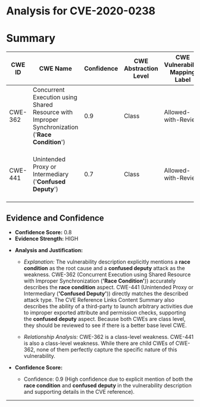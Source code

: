 # Analysis for CVE-2020-0238

# Summary
| CWE ID | CWE Name | Confidence | CWE Abstraction Level | CWE Vulnerability Mapping Label | CWE-Vulnerability Mapping Notes |
|---|---|---|---|---|---|
| CWE-362 | Concurrent Execution using Shared Resource with Improper Synchronization ('**Race Condition**') | 0.9 | Class | Allowed-with-Review | The primary weakness is a **race condition**. |
| CWE-441 | Unintended Proxy or Intermediary ('**Confused Deputy**') | 0.7 | Class | Allowed-with-Review | The vulnerability is described as a **confused deputy** attack. |

## Evidence and Confidence

*   **Confidence Score:** 0.8
*   **Evidence Strength:** HIGH

- **Analysis and Justification:**  
  - *Explanation:* The vulnerability description explicitly mentions a **race condition** as the root cause and a **confused deputy** attack as the weakness. CWE-362 (Concurrent Execution using Shared Resource with Improper Synchronization (**'Race Condition'**)) accurately describes the **race condition** aspect. CWE-441 (Unintended Proxy or Intermediary (**'Confused Deputy'**)) directly matches the described attack type. The CVE Reference Links Content Summary also describes the ability of a third-party to launch arbitrary activities due to improper exported attribute and permission checks, supporting the **confused deputy** aspect. Because both CWEs are class level, they should be reviewed to see if there is a better base level CWE.

  - *Relationship Analysis:* CWE-362 is a class-level weakness. CWE-441 is also a class-level weakness. While there are child CWEs of CWE-362, none of them perfectly capture the specific nature of this vulnerability.

- **Confidence Score:**  
  - Confidence: 0.9 (High confidence due to explicit mention of both the **race condition** and **confused deputy** in the vulnerability description and supporting details in the CVE reference).

---